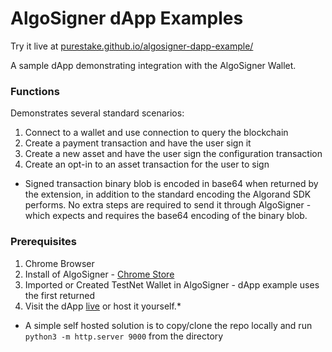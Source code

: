 # AlgoSigner dApp Examples

Try it live at <a href="https://purestake.github.io/algosigner-dapp-example/" target="_blank" rel="noopener noreferrer">purestake.github.io/algosigner-dapp-example/</a>

A sample dApp demonstrating integration with the AlgoSigner Wallet. 

### Functions
Demonstrates several standard scenarios:

1. Connect to a wallet and use connection to query the blockchain
2. Create a payment transaction and have the user sign it
3. Create a new asset and have the user sign the configuration transaction
4. Create an opt-in to an asset transaction for the user to sign

* Signed transaction binary blob is encoded in base64 when returned by the extension, in addition to the standard encoding the Algorand SDK performs. No extra steps are required to send it through AlgoSigner - which expects and requires the base64 encoding of the binary blob.  

### Prerequisites
1. Chrome Browser
2. Install of AlgoSigner - <a href="https://chrome.google.com/webstore/detail/algosigner/kmmolakhbgdlpkjkcjkebenjheonagdm" target="_blank" rel="noopener noreferrer">Chrome Store</a>
3. Imported or Created TestNet Wallet in AlgoSigner - dApp example uses the first returned
4. Visit the dApp <a href="https://purestake.github.io/algosigner-dapp-example/" target="_blank" rel="noopener noreferrer">live</a> or host it yourself.*

* A simple self hosted solution is to copy/clone the repo locally and run `python3 -m http.server 9000` from the directory 
